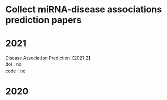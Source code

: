 # Collect miRNA-disease associations  prediction papers

# 2021
Disease Association Prediction【2021.2】  
doi：no  
code：no  

# 2020


